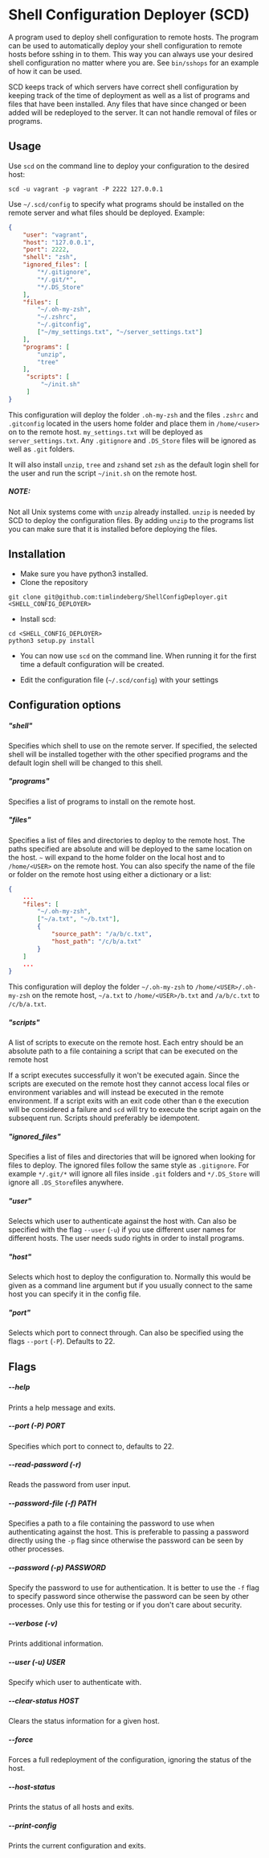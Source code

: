# Shell Configuration Deployer (SCD)
A program used to deploy shell configuration to remote hosts. The program can
be used to automatically deploy your shell configuration to remote hosts before
sshing in to them. This way you can always use your desired shell configuration 
no matter where you are. See `bin/sshops` for an example of how it can be used.

SCD keeps track of which servers have correct shell configuration by keeping
track of the time of deployment as well as a list of programs and files that 
have been installed. Any files that have since changed or been added will be 
redeployed to the server. It can not handle removal of files or programs.

## Usage
Use `scd` on the command line to deploy your configuration to the desired host:

`scd -u vagrant -p vagrant -P 2222 127.0.0.1`

Use `~/.scd/config` to specify what programs should be installed on the remote
server and what files should be deployed. Example:
```json
{
    "user": "vagrant",
    "host": "127.0.0.1",
    "port": 2222,
    "shell": "zsh",
    "ignored_files": [
        "*/.gitignore",
        "*/.git/*",
        "*/.DS_Store"
    ],
    "files": [
        "~/.oh-my-zsh",
        "~/.zshrc",
        "~/.gitconfig",
        ["~/my_settings.txt", "~/server_settings.txt"]
    ],
    "programs": [
        "unzip",
        "tree"
    ],
     "scripts": [
         "~/init.sh"
     ]
}
```

This configuration will deploy the folder `.oh-my-zsh` and the files `.zshrc` 
and `.gitconfig` located in the users home folder and place them in 
`/home/<user>` on to the remote host. `my_settings.txt` will be deployed as 
`server_settings.txt`. Any `.gitignore` and `.DS_Store` files will be ignored 
as well as `.git` folders.

It will also install `unzip`, `tree` and `zsh`and set `zsh` as the default 
login shell for the user and run the script `~/init.sh` on the remote host.

##### NOTE:

Not all Unix systems come with `unzip` already installed. `unzip` is needed by 
SCD to deploy the configuration files. By adding `unzip` to the programs list
you can make sure that it is installed before deploying the files.

## Installation

* Make sure you have python3 installed.
* Clone the repository

`git clone git@github.com:timlindeberg/ShellConfigDeployer.git <SHELL_CONFIG_DEPLOYER>`

* Install scd:

```
cd <SHELL_CONFIG_DEPLOYER>
python3 setup.py install
```

* You can now use `scd` on the command line. When running it for the first
time a default configuration will be created. 

* Edit the configuration file (`~/.scd/config`) with your settings

## Configuration options

##### "shell"
Specifies which shell to use on the remote server. If specified, the selected 
shell will be installed together with the other specified programs and the 
default login shell will be changed to this shell. 

##### "programs"
Specifies a list of programs to install on the remote host.

##### "files"
Specifies a list of files and directories to deploy to the remote host. The
paths specified are absolute and will be deployed to the same location on the
host. `~` will expand to the home folder on the local host and to 
`/home/<USER>` on the remote host. You can also specify the name of the file or
folder on the remote host using either a dictionary or a list: 

```json
{
    ...
    "files": [ 
        "~/.oh-my-zsh",
        ["~/a.txt", "~/b.txt"],
        {
            "source_path": "/a/b/c.txt",
            "host_path": "/c/b/a.txt"
        }
    ]
    ...
}
```

This configuration will deploy the folder `~/.oh-my-zsh` to 
`/home/<USER>/.oh-my-zsh` on the remote host, `~/a.txt` to `/home/<USER>/b.txt`
and `/a/b/c.txt` to `/c/b/a.txt`.

##### "scripts"
A list of scripts to execute on the remote host. Each entry should be an 
absolute path to a file containing a script that can be executed on the remote
host

If a script executes successfully it won't be executed again. Since the 
scripts are executed on the remote host they cannot access local files or
environment variables and will instead be executed in the remote environment.
If a script exits with an exit code other than `0` the execution will be
considered a failure and `scd` will try to execute the script again on the
subsequent run. Scripts should preferably be idempotent.

##### "ignored_files"
Specifies a list of files and directories that will be ignored when looking
for files to deploy. The ignored files follow the same style as `.gitignore`.
For example `*/.git/*` will ignore all files inside `.git` folders and
 `*/.DS_Store` will ignore all `.DS_Store`files anywhere.

##### "user"
Selects which user to authenticate against the host with. Can also be specified
with the flag `--user` (`-u`) if you use different user names for different 
hosts. The user needs sudo rights in order to install programs.

##### "host"
Selects which host to deploy the configuration to. Normally this would be given
as a command line argument but if you usually connect to the same host you can 
specify it in the config file.

##### "port"
Selects which port to connect through. Can also be specified using the flags 
`--port` (`-P`). Defaults to 22.

## Flags

##### --help
Prints a help message and exits.

##### --port (-P) PORT
Specifies which port to connect to, defaults to 22.

##### --read-password (-r)
Reads the password from user input.

##### --password-file (-f) PATH
Specifies a path to a file containing the password to use when authenticating 
against the host. This is preferable to passing a password directly using
the `-p` flag since otherwise the password can be seen by other processes.

##### --password (-p) PASSWORD
Specify the password to use for authentication. It is better to use the `-f` flag
to specify password since otherwise the password can be seen by other processes.
Only use this for testing or if you don't care about security.

##### --verbose (-v)
Prints additional information.

##### --user (-u) USER
Specify which user to authenticate with.

##### --clear-status HOST
Clears the status information for a given host.

##### --force
Forces a full redeployment of the configuration, ignoring the status of the 
host.

##### --host-status
Prints the status of all hosts and exits.

##### --print-config
Prints the current configuration and exits.

